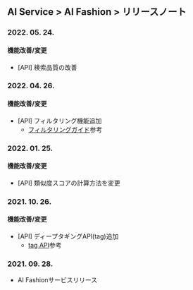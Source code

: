## AI Service > AI Fashion > リリースノート

### 2022. 05. 24.
#### 機能改善/変更
* [API] 検索品質の改善

### 2022. 04. 26.
#### 機能改善/変更
* [API] フィルタリング機能追加
	* [フィルタリングガイド](./service-api-guide/#filtering-guide)参考

### 2022. 01. 25.
#### 機能改善/変更
* [API] 類似度スコアの計算方法を変更

### 2021. 10. 26.
#### 機能改善/変更
* [API] ディープタギングAPI(tag)追加
	* [tag API](./service-api-guide/#tag-api)参考

### 2021. 09. 28.
* AI Fashionサービスリリース
